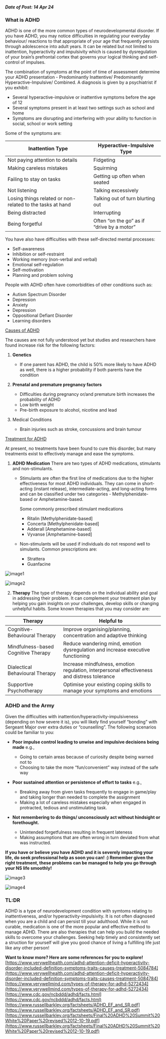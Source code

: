##### Date of Post: 14 Apr 24

### What is ADHD

ADHD is one of the more common types of neurodevelopmental disorder. If you have ADHD, you may notice difficulties in regulating your everyday behaviour/ reactions to that appropriate of your age that frequently persists through adolescence into adult years. It can be related but not limited to inattention, hyperactivity and impulsivity which is caused by dysregulation of your brain’s prefrontal cortex that governs your logical thinking and self-control of impulses. 

The combination of symptoms at the point of time of assessment determine your ADHD presentation - Predominantly Inattentive/ Predominantly Hyperactive-Impulsive/ Combined. A diagnosis is given by a psychiatrist if you exhibit: 

- Several hyperactive-impulsive or inattentive symptoms before the age of 12 
- Several symptoms present in at least two settings such as school and home 
- Symptoms are disrupting and interfering with your ability to function in social, school or work setting 

Some of the symptoms are:

| __Inattention Type__                                       | __Hyperactive-Impulsive Type__              |
|------------------------------------------------------------|---------------------------------------------|
| Not paying attention to details                            | Fidgeting                                   |
| Making careless mistakes                                   | Squirming                                   |
| Failing to stay on tasks                                   | Getting up often when seated                |
| Not listening                                              | Talking excessively                         |
| Losing things related or non-related to the tasks at hand  | Talking out of turn blurting out            |
| Being distracted                                           | Interrupting                                |
| Being forgetful                                            | Often “on the go” as if “drive by a motor”  |

You have also have difficulties with these self-directed mental processes:  
- Self-awareness
- Inhibition or self-restraint 
- Working memory (non-verbal and verbal)  
- Emotional self-regulation 
- Self-motivation 
- Planning and problem solving 

People with ADHD often have comorbidities of other conditions such as: 
- Autism Spectrum Disorder  
- Depression  
- Anxiety  
- Depression  
- Oppositional Defiant Disorder  
- Learning disorders  

<ins>Causes of ADHD</ins>

The causes are not fully understood yet but studies and researchers have found increase risk for the following factors: 

1. __Genetics__
    + If one parent has ADHD, the child is 50% more likely to have ADHD as well, there is a higher probability if both parents have the condition  

2. __Prenatal and premature pregnancy factors__
    + Difficulties during pregnancy or/and premature birth increases the probability of ADHD  
    + Low birth weight 
    + Pre-birth exposure to alcohol, nicotine and lead 

3. Medical Conditions 
    + Brain injuries such as stroke, concussions and brain tumour 

<ins>Treatment for ADHD</ins>

At present, no treatments have been found to cure this disorder, but many treatments exist to effectively manage and ease the symptoms. 

1. __ADHD Medication__
  There are two types of ADHD medications, stimulants and non-stimulants.
  
    + Stimulants are often the first line of medications due to the higher effectiveness for most ADHD individuals. They can come in short-acting (instant release), intermediate-acting, and long-acting forms and can be classified under two categories - Methylphenidate-based or Amphetamine-based. 
        
        Some commonly prescribed stimulant medications
        + Ritalin [Methylphenidate-based]
        + Concerta [Methylphenidate-based]
        + Adderall [Amphetamine-based]
        + Vyvanse [Amphetamine-based]
    + Non-stimulants will be used if individuals do not respond well to simulants. Common prescriptions are: 
        + Strattera 
        + Guanfacine  

![image1](https://github.com/safsbe/mental-health-app-assets/blob/main/article-assets/understanding-mental-health/adhd/image1.png?raw=true)

![image2](https://github.com/safsbe/mental-health-app-assets/blob/main/article-assets/understanding-mental-health/adhd/image2.png?raw=true)

2. __Therapy__
    The type of therapy depends on the individual ability and goal in addressing their problem. It can complement your treatment plan by helping you gain insights on your challenges, develop skills or changing unhelpful habits. Some known therapies that you may consider are: 

| __Therapy__                          | __Helpful to__                                                                                |
|--------------------------------------|-----------------------------------------------------------------------------------------------|
| Cognitive-Behavioural Therapy        | Improve organising/planning, concentration and adaptive thinking                              |
| Mindfulness-based Cognitive Therapy  | Reduce wandering mind, emotion dysregulation and increase executive functioning               |
| Dialectical Behavioural Therapy      | Increase mindfulness, emotion regulation, interpersonal effectiveness and distress tolerance  |
| Supportive Psychotherapy             | Optimise your existing coping skills to manage your symptoms and emotions                     |

### ADHD and the Army

Given the difficulties with inattention/hyperactivity-impulsiveness (depending on how severe it is), you will likely find yourself “bonding” with Sergeant Major over extra duties or “counselling”. The following scenarios could be familiar to you:

- __Poor impulse control leading to unwise and impulsive decisions being made__ e.g.,  
  - Going to certain areas because of curiosity despite being warned not to 
  - Choosing to take the more “fun/convenient” way instead of the safe way 

- __Poor sustained attention or persistence of effort to tasks__ e.g.,  
  - Breaking away from given tasks frequently to engage in game/play and taking longer than needed to complete the assignment 
  - Making a lot of careless mistakes especially when engaged in protracted, tedious and unstimulating task. 

- __Not remembering to do things/ unconsciously act without hindsight or forethought.__ 
  - Unintended forgetfulness resulting in frequent lateness  
  - Making assumptions that are often wrong in turn deviated from what was instructed. 

__If you have or believe you have ADHD and it is severely impacting your life, do seek professional help as soon you can! :\) Remember given the right treatment, these problems can be managed to help you go through your NS life smoothly!__

![image3](https://github.com/safsbe/mental-health-app-assets/blob/main/article-assets/understanding-mental-health/adhd/image3.png?raw=true)

![image4](https://github.com/safsbe/mental-health-app-assets/blob/main/article-assets/understanding-mental-health/adhd/image4.png?raw=true)

### TL:DR

ADHD is a type of neurodevelopment condition with symtoms relating to inattentiveness, and/or hyperactivity-impulsivity. It is not often diagnosed when you are a child and can persist till your adulthood. While it is not curable, medication is one of the more popular and effective method to manage ADHD. There are also therapies that can help you build the needed skills to overcome your challenges. Seeking help timely and consistently set a struction for yourself will give you good chance of living a fulfilling life just like any other person!

__Want to know more? Here are some references for you to explore!__ 
[https://www.verywellhealth.com/adhd-attention-deficit-hyperactivity-disorder-included-definition-symptoms-traits-causes-treatment-5084784](https://www.verywellhealth.com/adhd-attention-deficit-hyperactivity-disorder-included-definition-symptoms-traits-causes-treatment-5084784)
[https://www.verywellmind.com/types-of-therapy-for-adhd-5272434](https://www.verywellmind.com/types-of-therapy-for-adhd-5272434)
[https://www.cdc.gov/ncbddd/adhd/facts.html](https://www.cdc.gov/ncbddd/adhd/facts.html)
[https://www.russellbarkley.org/factsheets/ADHD_EF_and_SR.pdf](https://www.russellbarkley.org/factsheets/ADHD_EF_and_SR.pdf)
[https://www.russellbarkley.org/factsheets/Final%20ADHD%20Summit%20White%20Paper%20revised%2012-10-19.pdf](https://www.russellbarkley.org/factsheets/Final%20ADHD%20Summit%20White%20Paper%20revised%2012-10-19.pdf)
